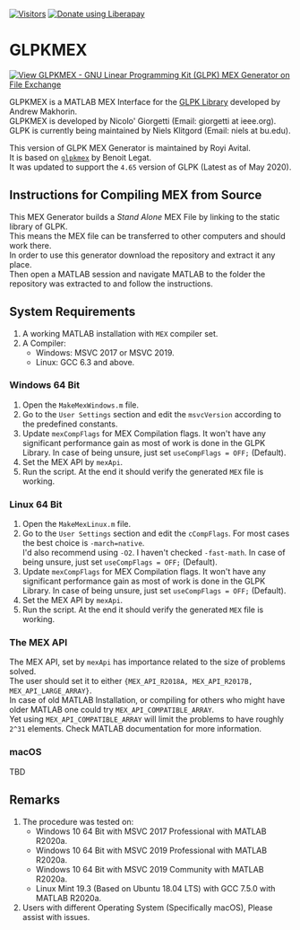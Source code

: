 [![Visitors](https://hits.seeyoufarm.com/api/count/incr/badge.svg?url=https%3A%2F%2Fgithub.com%2FRoyiAvital%2FStackExchangeCodes&count_bg=%2379C83D&title_bg=%23555555&icon=&icon_color=%23E7E7E7&title=Visitors+%28Daily+%2F+Total%29&edge_flat=false)](https://github.com/RoyiAvital/GLPKMEX)
<a href="https://liberapay.com/Royi/donate"><img alt="Donate using Liberapay" src="https://liberapay.com/assets/widgets/donate.svg"></a>

# GLPKMEX

[![View GLPKMEX - GNU Linear Programming Kit (GLPK) MEX Generator on File Exchange](https://www.mathworks.com/matlabcentral/images/matlab-file-exchange.svg)](https://www.mathworks.com/matlabcentral/fileexchange/75318-glpkmex-gnu-linear-programming-kit-glpk-mex-generator)

GLPKMEX is a MATLAB MEX Interface for the [GLPK Library](https://www.gnu.org/software/glpk/) developed by Andrew Makhorin.  
GLPKMEX is developed by Nicolo' Giorgetti (Email: giorgetti at ieee.org).  
GLPK is currently being maintained by Niels Klitgord (Email: niels at bu.edu).  

This version of GLPK MEX Generator is maintained by Royi Avital.  
It is based on [`glpkmex`](https://github.com/blegat/glpkmex) by Benoit Legat.  
It was updated to support the `4.65` version of GLPK (Latest as of May 2020).

## Instructions for Compiling MEX from Source

This MEX Generator builds a *Stand Alone* MEX File by linking to the static library of GLPK.  
This means the MEX file can be transferred to other computers and should work there.  
In order to use this generator download the repository and extract it any place.  
Then open a MATLAB session and navigate MATLAB to the folder the repository was extracted to and follow the instructions.

## System Requirements

 1.	A working MATLAB installation with `MEX` compiler set.
 2.	A Compiler:
 	*	Windows: MSVC 2017 or MSVC 2019.
	*	Linux: GCC 6.3 and above.

### Windows 64 Bit

 1.	Open the `MakeMexWindows.m` file.
 2.	Go to the `User Settings` section and edit the `msvcVersion` according to the predefined constants.
 3.	Update `mexCompFlags` for MEX Compilation flags. It won't have any significant performance gain as most of work is done in the GLPK Library.
 	In case of being unsure, just set `useCompFlags = OFF;` (Default).
 4.	Set the MEX API by `mexApi`.
 5.	Run the script. At the end it should verify the generated `MEX` file is working.

### Linux 64 Bit

 1.	Open the `MakeMexLinux.m` file.
 2.	Go to the `User Settings` section and edit the `cCompFlags`. For most cases the best choice is `-march=native`.  
 	I'd also recommend using `-O2`. I haven't checked `-fast-math`. In case of being unsure, just set `useCompFlags = OFF;` (Default).
 3.	Update `mexCompFlags` for MEX Compilation flags. It won't have any significant performance gain as most of work is done in the GLPK Library.
 	In case of being unsure, just set `useCompFlags = OFF;` (Default).
 4.	Set the MEX API by `mexApi`.
 5.	Run the script. At the end it should verify the generated `MEX` file is working.
 
### The MEX API

The MEX API, set by `mexApi` has importance related to the size of problems solved.  
The user should set it to either `{MEX_API_R2018A, MEX_API_R2017B, MEX_API_LARGE_ARRAY}`.  
In case of old MATLAB Installation, or compiling for others who might have older MATLAB one could try `MEX_API_COMPATIBLE_ARRAY`.  
Yet using `MEX_API_COMPATIBLE_ARRAY` will limit the problems to have roughly `2^31` elements. Check MATLAB documentation for more information.

### macOS

TBD

## Remarks

 1.	The procedure was tested on:
	*	Windows 10 64 Bit with MSVC 2017 Professional with MATLAB R2020a.
	*	Windows 10 64 Bit with MSVC 2019 Professional with MATLAB R2020a.
	*	Windows 10 64 Bit with MSVC 2019 Community with MATLAB R2020a.
	* 	Linux Mint 19.3 (Based on Ubuntu 18.04 LTS) with GCC 7.5.0 with MATLAB R2020a.
 2. Users with different Operating System (Specifically macOS), Please assist with issues.
